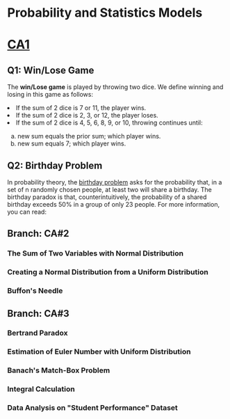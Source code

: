 # Probability and Statistics Models
# [CA1](https://github.com/fardinabbasi/Probability_and_Statistics_Models/tree/CA%231)
  ## Q1: Win/Lose Game
  The **win/Lose game** is played by throwing two dice. We define winning and losing in this game as follows:
    <div>
      <li> If the sum of 2 dice is 7 or 11, the player wins. </li>
      <li> If the sum of 2 dice is 2, 3, or 12, the player loses. </li>
      <li> If the sum of 2 dice is 4, 5, 6, 8, 9, or 10, throwing continues until: </li>
      <ol type="a">
        <li> new sum equals the prior sum; which player wins. </li>
        <li> new sum  equals 7; which player wins. </li>
      </ol>
  </h3>
  
  ## Q2: Birthday Problem
  In probability theory, the [birthday problem](https://brilliant.org/wiki/birthday-paradox/) asks for the probability that, in a set of n randomly chosen people, at least two will share a birthday. The birthday paradox is that, counterintuitively, the probability of a shared birthday exceeds 50% in a group of only 23 people. For more information, you can read:
<h2> Branch: CA#2 </h2>
  <h3> The Sum of Two Variables with Normal Distribution </h3>
  <h3> Creating a Normal Distribution from a Uniform Distribution </h3>
  <h3> Buffon's Needle </h3>
<h2> Branch: CA#3 </h2>
  <h3> Bertrand Paradox </h3>
  <h3> Estimation of Euler Number with Uniform Distribution </h3>
  <h3> Banach's Match-Box Problem </h3>
  <h3> Integral Calculation </h3>
  <h3> Data Analysis on "Student Performance" Dataset </h3>
